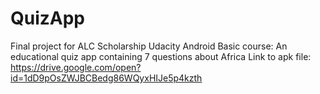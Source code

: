 # QuizApp
Final project for ALC Scholarship Udacity Android Basic course: An educational quiz app containing 7 questions about Africa
Link to apk file: https://drive.google.com/open?id=1dD9pOsZWJBCBedg86WQyxHIJe5p4kzth
